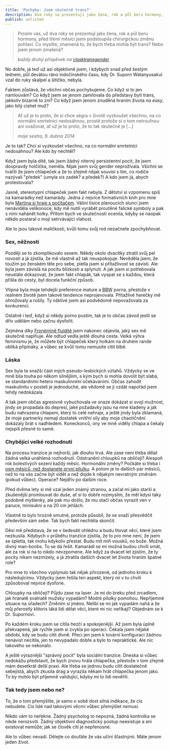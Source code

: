 ```yaml
---
title: 'Pochyby: Jsem skutečně trans?'
description: Dva roky se pre­zen­tu­ji jako žena, rok a půl beru hor­mo­ny, pod­stou­pi­la jsem chi­rur­gic­kou změ­nu. Jsem trans?
publish: unlisted
---
```


> Prosím vás, už dva roky se prezentuji jako žena, rok a půl beru hormony, před třemi měsíci jsem podstoupila chirurgickou změnu pohlaví. Co myslíte, znamená to, že bych třeba mohla být trans? Nebo jsem jenom zmatená?
>
> <cite>každý druhý příspěvek na [r/asktransgender](https://www.reddit.com/r/asktransgender)</cite>

No dobře, já teď už asi objektivně jsem, i kdybych snad před šestým lednem, půl devátou ráno indočínského času, kdy Dr.&nbsp;Suporn Watanyusakul vzal do ruky skalpel a šitíčko, nebyla.

Faktem zůstává, že všichni občas pochybujeme. Co když si to jen namlouvám? Co když jsem se jenom zamilovala do představy bytí trans, jakkoliv bizarně to zní? Co když jsem jenom znuděná hraním života *na easy*, jako bílý cishet muž?

> Ať už je to proto, že si chce ségra v životě vyzkoušet všechno, na co normální smrtelníci nedosáhnou, prostě protože si o tom netroufnou ani uvažovat, ať už je to proto, že to tak skutečně je \[...\]
>
> <cite>moje sestra, 9. dubna 2014</cite>

Je to tak? Chci si vyzkoušet všechno, na co normální smrtelníci nedosáhnou? Ale kdo by nechtěl?

Když jsem byla dítě, tak jsem žádný niterný persistentní pocit, že jsem doopravdy holčička, neměla. Nijak jsem svůj gender neprožívala. Všichni se tvářili že jsem chlapeček a že to zřejmě nějak souvisí s tím, co rodiče nazývali "předek" (umyla sis zadek? a předek?) A kdo jsem já, abych protestovala?

Jasně, stereotypní chlapeček jsem fakt nebyla. Z dětství si vzpomenu spíš na kamarádky než kamarády. Jedna z nejvíce formativních knih pro mne byla [Martina si hraje s počítačem](http://www.databazeknih.cz/knihy/martina-si-hraje-s-pocitacem-77287). Vášní tisíce planoucích sluncí jsem nenáviděla velikonoce, kdy mě nutili vyrábět proutěné falické symboly a pak s nimi nahánět holky. Přitom bych ve skutečnosti ocenila, kdyby se naopak někdo postaral o moji setrvávající vlahost.

Ale to jsou takové maličkosti, kvůli tomu svůj rod nezačnete zpochybňovat.


### Sex, něžnosti

Později se to zkomplikovalo sexem. Někdy okolo dvacítky ztratil svůj pel novosti a já zjistila, že mě vlastně až tak neuspokojuje. Nevěděla jsem, že toužím po ženském těle pro sebe, pletla jsem si přitažlivost se závistí. Ale byla jsem závislá na pocitu blízkosti a splynutí. A jak jsem si potřebovala neustále dokazovat, že jsem fakt chlapák, tak vyspat se s každou, která přišla do cesty, byl docela funkční způsob.

<p class="pullquote-right" data-pullquote="Vel­ká vý­hra fe­mi­nis­mu je, že je úplně OK být kluk, kte­rý hol­kám na dru­hém ran­de ob­lí­ká při­pí­ná­ky.">Vtipná byla moje tehdejší preference mature a <abbr title="Big Beautiful Woman">BBW</abbr> porna, přestože v reálném životě jsem takové tendence neprojevovala. Přitažlivé herečky mě ohrožovaly a rušily. Ty ošklivé jsem asi podvědomě nepovažovala za konkurenci.</p>

Ostatně i teď, když si někdy porno pustím, tak je to občas závod jestli se dřív udělám nebo začnu dysfořit.

Zejména díky [Fronémině fluiditě](https://facebook.com/notes/10153648079717979) jsem nakonec objevila, jaký sex mě skutečně naplňuje. Ale odtud vedla ještě dlouhá cesta. Velká výhra feminismu je, že můžete být chlapeček který holkám na druhém rande oblíká připínáky, a vůbec se kvůli tomu nemusíte cítit blbě.


### Láska

Sex byla ta snažší část mých pseudo-lesbických vztahů. Vždycky se ve mně bila touha po někom silnějším, s kým bych si mohla dovolit být slabá, se standardními hetero maskulinními očekáváními. Občas zahodit maskulinitu v posteli je jednoduché, ale vědomě se jí vzdát napořád jsem tehdy nedokázala.

A tak jsem občas agresivně vybuchovala ve snaze dokázat si svoji mužnost, jindy se propadala do depresí, jaké požadavky jsou na mne kladeny a jak budu nahrazena chlapem, který to celé nehraje, a ještě jindy byla zklamaná, že moje partnerky nemají dostatek vnitřní síly aby moje chaotičnění dokázaly brát s nadhledem. Koneckonců, ony ve mně viděly chlapa a čekaly nejspíš přesně to samé. 


### Chybějící velké rozhodnutí

Na procesu tranzice je nejhorší, jak dlouho trvá. Ale zase není třeba dělat žádná velká unáhlená rozhodnutí. Odstranění chloupků na obličeji? Alespoň rok bolestivých sezení každý měsíc. Hormonální změny? Počkáte si třeba i [osm měsíců, než dostanete první pilulku](/byt-trans-v-cr/). A potom je to dalších pár měsíců, než to na vás začne být vidět a než dojde k nějakým nevratným změnám (pokud vůbec). Operace? Nejdřív po dalším roce.

<aside class="pull-left">

Před dvěma lety si mě vzal jeden známý stranou, a začal mi jako starší a zkušenější promlouvat do&nbsp;duše, ať si to dobře rozmyslím, že&nbsp;měl kdysi taky podobné myšlenky, ale pak mu došlo, že mu stačí občas vyrazit ven v paruce, minisukni a na 20 cm jehlách.

Vlastně to bylo hrozně smutné, protože působil, že se snaží přesvědčit především sám sebe. Tak bych fakt nechtěla skončit.

</aside>

Děsí mě představa, že se v šedesáti ohlédnu a budu litovat věcí, které jsem nezkusila. Kdybych v průběhu tranzice zjistila, že to pro mne není, že jsem se spletla, tak mohu kdykoliv přestat. Budu mít míň vousků, no bože. Možná divný man-boobs. To se dá řešit. Kamarádi se mi možná budou chvíli smát, ale za rok si na to nikdo nevzpomene. Ale když za dvacet let zjistím, že ty pocity nikam nezmizely, a já ztratila dalších dvacet let života hraním špatné role?

Pro mne to všechno vyplynulo tak nějak přirozeně, od jednoho kroku k následujícímu. Vždycky jsem řešila ten aspekt, který mi v tu chvíli způsoboval nejvíce dysforie.

Chloupky na obličeji? Půjdu zase na laser. Je mi do breku před zrcadlem, jak hranatě svalnatě mužsky vypadám? Modré pilulky pomohou. Nepříjemné situace na úřadech? Změním si jméno. Nelíbí se mi jak vypadám nahá a že můj přerostlý klitoris láká lidi dělat věci, které mi nic neříkají? Objednám se k Dr.&nbsp;Supornovi.

Po každém kroku jsem se cítila hezčí a spokojenější. Až jsem byla úplně překvapená, jak rychle jsem si  zvykla po operaci. Čekala jsem nějaké období, kdy se budu cítit divně. Přeci jen jsem k tovární konfiguraci žádnou nenávist necítila, jen to nevypadalo dobře a bylo to nepraktické. Ale nic takového se nekonalo.

A ještě výraznější "správný pocit" byla sociální tranzice. Dneska si vůbec nedokážu představit, že bych znovu hrála chlapečka, přestože v tom zřejmě mám desetkrát delší praxi. Ale třeba se jednou budu cítit dostatečně sebejistá, abych zkusila drag a vyrazila někam hrát chlapečka jenom jako. To by mohlo být příjemně validující, kdyby mi to lidi nevěřili.

### Tak tedy jsem nebo ne?

To, že o tom přemýšlíte, je samo o sobě dost silná indikace, že cis nebudete. Cis lidé nad takovými věcmi vůbec přemýšlet nemusí.

Nikdo vám to neřekne. Žádný psycholog to nepozná, žádná kontrolka se nikde nerozsvítí. Žádný objektivní diagnostický postup neexistuje a ani existovat nemůže; jak se člověk cítí je nepřenosné.

Ale to vůbec nevadí. Dělejte co doufáte že vás učiní šťastnými. Máte jenom jeden život. 